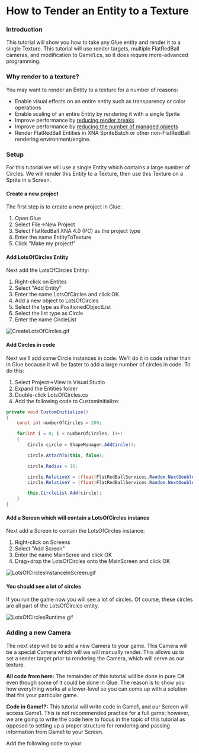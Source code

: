 # How to Tender an Entity to a Texture

### Introduction

This tutorial will show you how to take any Glue entity and render it to a single Texture. This tutorial will use render targets, multiple FlatRedBall cameras, and modification to Game1.cs, so it does require more-advanced programming.

### Why render to a texture?

You may want to render an Entity to a texture for a number of reasons:

* Enable visual effects on an entire entity such as transparency or color operations
* Enable scaling of an entire Entity by rendering it with a single Sprite
* Improve performance by [reducing render breaks](../../frb/docs/index.php)
* Improve performance by [reducing the number of managed objects](../../frb/docs/index.php)
* Render FlatRedBall Entities in XNA SpriteBatch or other non-FlatRedBall rendering environment/engine.

### Setup

For this tutorial we will use a single Entity which contains a large number of Circles. We will render this Entity to a Texture, then use this Texture on a Sprite in a Screen.

#### Create a new project

The first step is to create a new project in Glue:

1. Open Glue
2. Select File->New Project
3. Select FlatRedBall XNA 4.0 (PC) as the project type
4. Enter the name EntityToTexture
5. Click "Make my project!"

#### Add LotsOfCircles Entity

Next add the LotsOfCircles Entity:

1. Right-click on Entites
2. Select "Add Entity"
3. Enter the name LotsOfCircles and click OK
4. Add a new object to LotsOfCircles
5. Select the type as PositionedObjectList
6. Select the list type as Circle
7. Enter the name CircleList

![CreateLotsOfCircles.gif](../../media/migrated\_media-CreateLotsOfCircles.gif)

#### Add Circles in code

Next we'll add some Circle instances in code. We'll do it in code rather than in Glue because it will be faster to add a large number of circles in code. To do this:

1. Select Project->View in Visual Studio
2. Expand the Entities folder
3. Double-click LotsOfCircles.cs
4. Add the following code to CustomInitialize:

```csharp
private void CustomInitialize()
{
    const int numberOfCircles = 200;

    for(int i = 0; i < numberOfCircles; i++)
    {
        Circle circle = ShapeManager.AddCircle();

        circle.AttachTo(this, false);

        circle.Radius = 16;

        circle.RelativeX = (float)FlatRedBallServices.Random.NextDouble() * -400 + 200;
        circle.RelativeY = (float)FlatRedBallServices.Random.NextDouble() * -400 + 200;

        this.CircleList.Add(circle);
    }
}
```

#### Add a Screen which will contain a LotsOfCircles instance

Next add a Screen to contain the LotsOfCircles instance:

1. Right-click on Screens
2. Select "Add Screen"
3. Enter the name MainScree and click OK
4. Drag+drop the LotsOfCircles onto the MainScreen and click OK

![LotsOfCirclesInstanceInScreen.gif](../../media/migrated\_media-LotsOfCirclesInstanceInScreen.gif)

#### You should see a lot of circles

If you run the game now you will see a lot of circles. Of course, these circles are all part of the LotsOfCircles entity.

![LotsOfCirclesRuntime.gif](../../media/migrated\_media-LotsOfCirclesRuntime.gif)

### Adding a new Camera

The next step will be to add a new Camera to your game. This Camera will be a special Camera which will we will manually render. This allows us to set a render target prior to rendering the Camera, which will serve as our texture.

**All code from here:** The remainder of this tutorial will be done in pure C# even though some of it could be done in Glue. The reason is to show you how everything works at a lower-level so you can come up with a solution that fits your particular game.

**Code in Game1?:** This tutorial will write code in Game1, and our Screen will access Game1. This is not recommended practice for a full game; however, we are going to write the code here to focus in the topic of this tutorial as opposed to setting up a proper structure for rendering and passing information from Game1 to your Screen.

Add the following code to your
